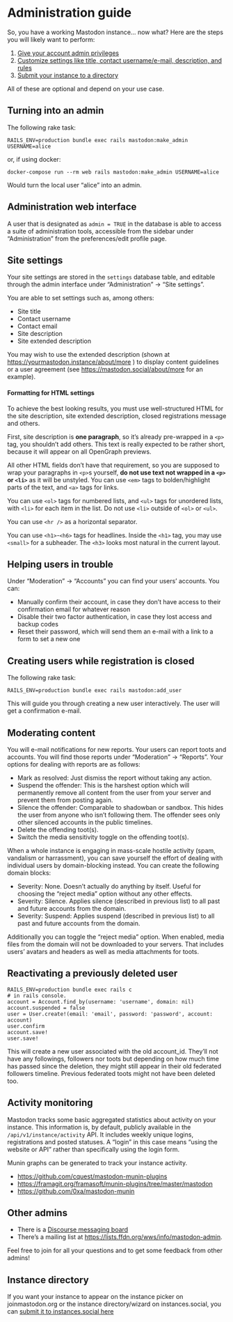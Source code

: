 Administration guide
====================

So, you have a working Mastodon instance… now what? Here are the steps you will likely want to perform:

1. [Give your account admin privileges](#turning-into-an-admin)
2. [Customize settings like title, contact username/e-mail, description, and rules](#site-settings)
3. [Submit your instance to a directory](#instance-directory)

All of these are optional and depend on your use case.

## Turning into an admin

The following rake task:

    RAILS_ENV=production bundle exec rails mastodon:make_admin USERNAME=alice

or, if using docker:

    docker-compose run --rm web rails mastodon:make_admin USERNAME=alice

Would turn the local user “alice” into an admin.

## Administration web interface

A user that is designated as `admin = TRUE` in the database is able to access a suite of administration tools, accessible from the sidebar under “Administration” from the preferences/edit profile page.

## Site settings

Your site settings are stored in the `settings` database table, and editable through the admin interface under “Administration” -> “Site settings”.

You are able to set settings such as, among others:

- Site title
- Contact username
- Contact email
- Site description
- Site extended description

You may wish to use the extended description (shown at https://yourmastodon.instance/about/more ) to display content guidelines or a user agreement (see https://mastodon.social/about/more for an example).

#### Formatting for HTML settings

To achieve the best looking results, you must use well-structured HTML for the site description, site extended description, closed registrations message and others.

First, site description is **one paragraph**, so it’s already pre-wrapped in a `<p>` tag, you shouldn’t add others. This text is really expected to be rather short, because it will appear on all OpenGraph previews.

All other HTML fields don’t have that requirement, so you are supposed to wrap your paragraphs in `<p>`s yourself, **do not use text not wrapped in a `<p>` or `<li>`** as it will be unstyled. You can use `<em>` tags to bolden/highlight parts of the text, and `<a>` tags for links.

You can use `<ol>` tags for numbered lists, and `<ul>` tags for unordered lists, with `<li>` for each item in the list. Do not use `<li>` outside of `<ol>` or `<ul>`.

You can use `<hr />` as a horizontal separator.

You can use `<h1>`-`<h6>` tags for headlines. Inside the `<h1>` tag, you may use `<small>` for a subheader. The `<h3>` looks most natural in the current layout.

## Helping users in trouble

Under “Moderation” -> “Accounts” you can find your users’ accounts. You can:

- Manually confirm their account, in case they don’t have access to their confirmation email for whatever reason
- Disable their two factor authentication, in case they lost access and backup codes
- Reset their password, which will send them an e-mail with a link to a form to set a new one

## Creating users while registration is closed

The following rake task:

    RAILS_ENV=production bundle exec rails mastodon:add_user

This will guide you through creating a new user interactively. The user will get a confirmation e-mail.

## Moderating content

You will e-mail notifications for new reports. Your users can report toots and accounts. You will find those reports under “Moderation” -> “Reports”. Your options for dealing with reports are as follows:

- Mark as resolved: Just dismiss the report without taking any action.
- Suspend the offender: This is the harshest option which will permanently remove all content from the user from your server and prevent them from posting again.
- Silence the offender: Comparable to shadowban or sandbox. This hides the user from anyone who isn’t following them. The offender sees only other silenced accounts in the public timelines.
- Delete the offending toot(s).
- Switch the media sensitivity toggle on the offending toot(s).

When a whole instance is engaging in mass-scale hostile activity (spam, vandalism or harrassment), you can save yourself the effort of dealing with individual users by domain-blocking instead. You can create the following domain blocks:

- Severity: None. Doesn’t actually do anything by itself. Useful for choosing the “reject media” option without any other effects.
- Severity: Silence. Applies silence (described in previous list) to all past and future accounts from the domain.
- Severity: Suspend: Applies suspend (described in previous list) to all past and future accounts from the domain.

Additionally you can toggle the “reject media” option. When enabled, media files from the domain will not be downloaded to your servers. That includes users’ avatars and headers as well as media attachments for toots.

## Reactivating a previously deleted user

    RAILS_ENV=production bundle exec rails c
    # in rails console.
    account = Account.find_by(username: 'username', domain: nil)
    account.suspended = false
    user = User.create!(email: 'email', password: 'password', account: account)
    user.confirm
    account.save!
    user.save!

This will create a new user associated with the old account_id. They’ll not have any followings, followers nor toots but depending on how much time has passed since the deletion, they might still appear in their old federated followers timeline. Previous federated toots might not have been deleted too.

## Activity monitoring

Mastodon tracks some basic aggregated statistics about activity on your instance. This information is, by default, publicly available in the `/api/v1/instance/activity` API. It includes weekly unique logins, registrations and posted statuses. A “login” in this case means “using the website or API” rather than specifically using the login form.

Munin graphs can be generated to track your instance activity.

* https://github.com/cquest/mastodon-munin-plugins
* https://framagit.org/framasoft/munin-plugins/tree/master/mastodon
* https://github.com/0xa/mastodon-munin

## Other admins

- There is a [Discourse messaging board](https://discourse.joinmastodon.org)
- There’s a mailing list at https://lists.ffdn.org/wws/info/mastodon-admin.

Feel free to join for all your questions and to get some feedback from other admins!

## Instance directory

If you want your instance to appear on the instance picker on joinmastodon.org or the instance directory/wizard on instances.social, you can [submit it to instances.social here](https://instances.social/admin)
